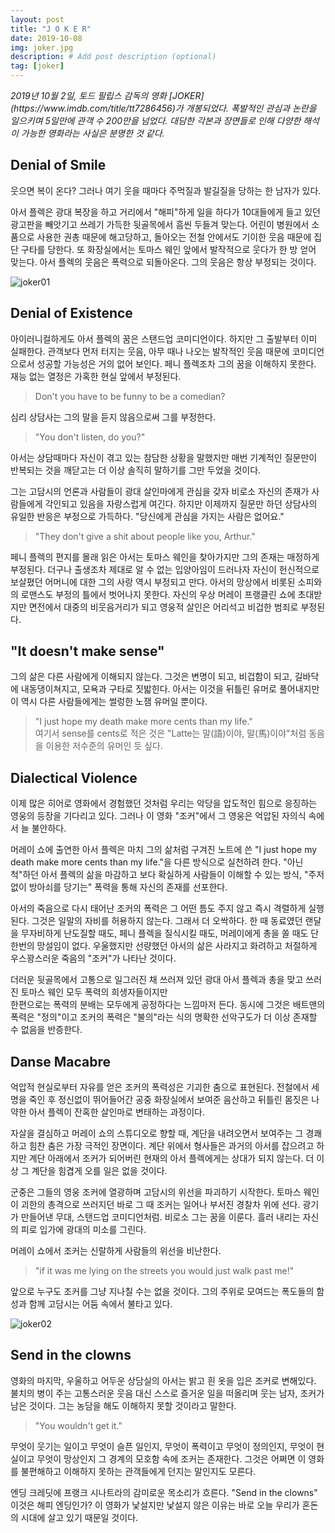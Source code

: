 ```yaml
---
layout: post
title: "J O K E R"
date: 2019-10-08
img: joker.jpg
description: # Add post description (optional)
tag: [joker]
---
```


<i>
2019년 10월 2일, 토드 필립스 감독의 영화 [JOKER](https://www.imdb.com/title/tt7286456)가 개봉되었다. 폭발적인 관심과 논란을 일으키며 5일만에 관객 수 200만을 넘었다.
대담한 각본과 장면들로 인해 다양한 해석이 가능한 영화라는 사실은 분명한 것 같다.
</i>

## Denial of Smile

웃으면 복이 온다? 그러나 여기 웃을 때마다 주먹질과 발길질을 당하는 한 남자가 있다.

아서 플렉은 광대 복장을 하고 거리에서 "해피"하게 일을 하다가 10대들에게 들고 있던 광고판을 빼앗기고 쓰레기 가득한 뒷골목에서 흠씬 두들겨 맞는다.
어린이 병원에서 소품으로 사용한 권총 때문에 해고당하고, 돌아오는 전철 안에서도 기이한 웃음 때문에 집단 구타를 당한다.
또 화장실에서는 토마스 웨인 앞에서 발작적으로 웃다가 한 방 얻어 맞는다.
아서 플렉의 웃음은 폭력으로 되돌아온다. 그의 웃음은 항상 부정되는 것이다.

![joker01]({{site.baseurl}}/assets/img/joker01.jpg)

## Denial of Existence

아이러니컬하게도 아서 플렉의 꿈은 스탠드업 코미디언이다. 하지만 그 출발부터 이미 실패한다. 관객보다 먼저 터지는 웃음, 아무 때나 나오는 발작적인 웃음 때문에
코미디언으로서 성공할 가능성은 거의 없어 보인다. 페니 플렉조차 그의 꿈을 이해하지 못한다. 재능 없는 열정은 가혹한 현실 앞에서 부정된다.

>Don't you have to be funny to be a comedian?

심리 상담사는 그의 말을 듣지 않음으로써 그를 부정한다.

>"You don't listen, do you?"

아서는 상담때마다 자신이 겪고 있는 참담한 상황을 말했지만 매번 기계적인 질문만이
반복되는 것을 깨닫고는 더 이상 솔직히 말하기를 그만 두었을 것이다.

그는 고담시의 언론과 사람들이 광대 살인마에게 관심을 갖자 비로소 자신의 존재가 사람들에게 각인되고 있음을 자랑스럽게 여긴다. 하지만
이제까지 질문만 하던 상담사의 유일한 반응은 부정으로 가득하다. "당신에게 관심을 가지는 사람은 없어요."

>"They don't give a shit about people like you, Arthur."

페니 플렉의 편지를 몰래 읽은 아서는 토마스 웨인을 찾아가지만 그의 존재는 매정하게 부정된다. 더구나 출생조차 제대로 알 수 없는 입양아임이 드러나자
자신이 헌신적으로 보살폈던 어머니에 대한 그의 사랑 역시 부정되고 만다.
아서의 망상에서 비롯된 소피와의 로맨스도 부정의 틀에서 벗어나지 못한다. 자신의 우상 머레이 프랭클린 쇼에 초대받지만 면전에서 대중의 비웃음거리가 되고 영웅적 살인은 어리석고 비겁한 범죄로 부정된다.

## "It doesn't make sense"

그의 삶은 다른 사람에게 이해되지 않는다. 그것은 변명이 되고, 비겁함이 되고, 길바닥에 내동댕이쳐지고, 모욕과 구타로 짓밟힌다. 아서는 이것을 뒤틀린 유머로 풀어내지만
이 역시 다른 사람들에게는 썰렁한 노잼 유머일 뿐이다.

> "I just hope my death make more cents than my life."  
> 여기서 sense를 cents로 적은 것은 "Latte는 말(語)이야, 말(馬)이야"처럼 동음을 이용한 저수준의 유머인 듯 싶다.


## Dialectical Violence

이제 많은 히어로 영화에서 경험했던 것처럼 우리는 악당을 압도적인 힘으로 응징하는 영웅의 등장을 기다리고 있다.
그러나 이 영화 "조커"에서 그 영웅은 억압된 자의식 속에서 늘 불안하다.

머레이 쇼에 출연한 아서 플렉은 마치 그의 삶처럼 구겨진 노트에 쓴 "I just hope my death make more cents than my life."을 다른 방식으로 실천하려 한다.
"아닌 척"하던 아서 플렉의 삶을 마감하고 보다 확실하게 사람들이 이해할 수 있는 방식, "주저없이 방아쇠를 당기는" 폭력을 통해 자신의 존재를 선포한다.

아서의 죽음으로 다시 태어난 조커의 폭력은 그 어떤 틈도 주지 않고 즉시 격렬하게 실행된다. 그것은 일말의 자비를 허용하지 않는다.
그래서 더 오싹하다. 한 때 동료였던 랜달을 무자비하게 난도질할 때도, 페니 플렉을 질식시킬 때도, 머레이에게 총을 쏠 때도 단 한번의 망설임이 없다.
우울했지만 선량했던 아서의 삶은 사라지고 화려하고 처절하게 우스꽝스러운 죽음의 "조커"가 나타난 것이다.

더러운 뒷골목에서 고통으로 일그러진 채 쓰러져 있던 광대 아서 플렉과 총을 맞고 쓰러진 토마스 웨인 모두 폭력의 희생자들이지만  
한편으로는 폭력의 분배는 모두에게 공정하다는 느낌마저 든다. 동시에 그것은 배트맨의 폭력은 "정의"이고 조커의 폭력은 "불의"라는 식의 명확한 선악구도가 더 이상 존재할 수 없음을 반증한다.


## Danse Macabre

억압적 현실로부터 자유를 얻은 조커의 폭력성은 기괴한 춤으로 표현된다. 전철에서 세 명을 죽인 후 정신없이 뛰어들어간 공중 화장실에서 보여준
음산하고 뒤틀린 몸짓은 나약한 아서 플렉이 잔혹한 살인마로 변태하는 과정이다.

자살을 결심하고 머레이 쇼의 스튜디오로 향할 때, 계단을 내려오면서 보여주는 그 경쾌하고 힘찬 춤은 가장 극적인 장면이다. 계단 위에서 형사들은 과거의
아서를 잡으려고 하지만 계단 아래에서 조커가 되어버린 현재의 아서 플렉에게는 상대가 되지 않는다. 더 이상 그 계단을 힘겹게 오를 일은 없을 것이다.

군중은 그들의 영웅 조커에 열광하며 고담시의 위선을 파괴하기 시작한다. 토마스 웨인이 괴한의 총격으로 쓰러지던 바로 그 때 조커는 일어나 부서진 경찰차 위에 선다.
광기가 만들어낸 무대, 스탠드업 코미디언처럼. 비로소 그는 꿈을 이룬다. 흘러 내리는 자신의 피로 입가에 광대의 미소를 그린다.

머레이 쇼에서 조커는 신랄하게 사람들의 위선을 비난한다.

>"if it was me lying on the streets you would just walk past me!"

앞으로 누구도 조커를 그냥 지나칠 수는 없을 것이다. 그의 주위로 모여드는 폭도들의 함성과 함께 고담시는 어둠 속에서 불타고 있다.

![joker02]({{site.baseurl}}/assets/img/joker02.jpg)

## Send in the clowns

영화의 마지막, 우울하고 어두운 상담실의 아서는 밝고 흰 옷을 입은 조커로 변해있다. 불치의 병이 주는 고통스러운 웃음 대신 스스로 즐거운 일을 떠올리며 웃는 남자, 조커가 남은 것이다. 그는 농담을 해도 이해하지 못할 것이라고 말한다.

> "You wouldn't get it."

무엇이 웃기는 일이고 무엇이 슬픈 일인지, 무엇이 폭력이고 무엇이 정의인지, 무엇이 현실이고 무엇이 망상인지 그 경계의 모호함 속에 조커는 존재한다.
그것은 어쩌면 이 영화를 불편해하고 이해하지 못하는 관객들에게 던지는 말인지도 모른다.

엔딩 크레딧에 프랭크 시나트라의 감미로운 목소리가 흐른다. "Send in the clowns" 이것은 해피 엔딩인가? 이 영화가 낯설지만 낯설지 않은 이유는 바로 오늘 우리가 혼돈의 시대에 살고 있기 때문일 것이다.
